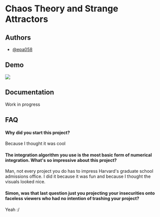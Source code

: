 
# Chaos Theory and Strange Attractors



## Authors

- [@epa058](https://github.com/epa058)


## Demo

![](https://github.com/epa058/Strange-Attractors/blob/main/Aizawa.gif)

## Documentation

Work in progress


## FAQ

#### Why did you start this project?

Because I thought it was cool

#### The integration algorithm you use is the most basic form of numerical integration. What's so impressive about this project?

Man, not every project you do has to impress Harvard's graduate school admissions office. I did it because it was fun and because I thought the visuals looked nice. 

#### Simon, was that last question just you projecting your insecurities onto faceless viewers who had no intention of trashing your project?

Yeah :/
